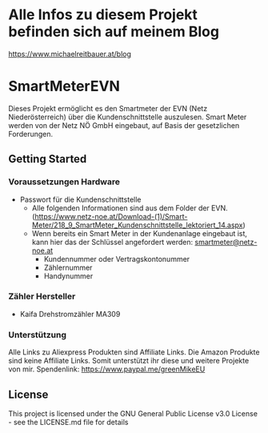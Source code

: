 # Alle Infos zu diesem Projekt befinden sich auf meinem Blog
https://www.michaelreitbauer.at/blog


# SmartMeterEVN
Dieses Projekt ermöglicht es den Smartmeter der EVN (Netz Niederösterreich) über die Kundenschnittstelle auszulesen.
Smart Meter werden von der Netz NÖ GmbH eingebaut, auf Basis der gesetzlichen Forderungen.

## Getting Started
### Voraussetzungen Hardware


* Passwort für die Kundenschnittstelle
  * Alle folgenden Informationen sind aus dem Folder der EVN. (https://www.netz-noe.at/Download-(1)/Smart-Meter/218_9_SmartMeter_Kundenschnittstelle_lektoriert_14.aspx)
  * Wenn bereits ein Smart Meter in der Kundenanlage eingebaut ist, kann hier das der Schlüssel angefordert werden: smartmeter@netz-noe.at
    * Kundennummer oder Vertragskontonummer
    * Zählernummer
    * Handynummer




### Zähler Hersteller
* Kaifa Drehstromzähler MA309


### Unterstützung
Alle Links zu Aliexpress Produkten sind Affiliate Links. Die Amazon Produkte sind keine Affiliate Links. Somit unterstützt ihr diese und weitere Projekte von mir.
Spendenlink: https://www.paypal.me/greenMikeEU

## License

This project is licensed under the GNU General Public License v3.0 License - see the LICENSE.md file for details